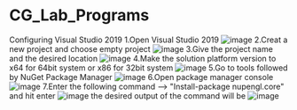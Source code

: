 # CG_Lab_Programs
Configuring Visual Studio 2019
1.Open Visual Studio 2019
![image](https://user-images.githubusercontent.com/27898749/123941308-a840e580-d9b7-11eb-8f44-d332c6c8e456.png)
2.Creat a new project and choose empty project
![image](https://user-images.githubusercontent.com/27898749/123941465-cdcdef00-d9b7-11eb-9d21-e3a972c9c360.png)
3.Give the project name and the desired location
![image](https://user-images.githubusercontent.com/27898749/123941703-08d02280-d9b8-11eb-95d2-66f2ee9cdd05.png)
4.Make the solution platform version to x64 for 64bit system or x86 for 32bit system
![image](https://user-images.githubusercontent.com/27898749/123941945-4af96400-d9b8-11eb-800f-21574041d902.png)
5.Go to tools followed by NuGet Package Manager
![image](https://user-images.githubusercontent.com/27898749/123942169-809e4d00-d9b8-11eb-8212-c30b3f44c484.png)
6.Open package manager console
![image](https://user-images.githubusercontent.com/27898749/123942268-99a6fe00-d9b8-11eb-8b04-e2bb592b40ba.png)
7.Enter the following command --> "Install-package nupengl.core" and hit enter
![image](https://user-images.githubusercontent.com/27898749/123942592-eb4f8880-d9b8-11eb-99a1-49598a603c91.png)
the desired output of the command will be 
![image](https://user-images.githubusercontent.com/27898749/123942672-00c4b280-d9b9-11eb-8afb-2b3e8463aef0.png)
